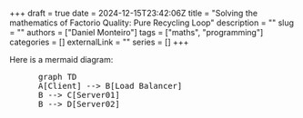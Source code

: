 +++ 
draft = true
date = 2024-12-15T23:42:06Z
title = "Solving the mathematics of Factorio Quality: Pure Recycling Loop"
description = ""
slug = ""
authors = ["Daniel Monteiro"]
tags = ["maths", "programming"]
categories = []
externalLink = ""
series = []
+++


<script type="module">
    import mermaid from 'https://cdn.jsdelivr.net/npm/mermaid@11/dist/mermaid.esm.min.mjs';
    mermaid.initialize({ startOnLoad: true });
</script>
Here is a mermaid diagram:
<pre class="mermaid">
      graph TD
      A[Client] --> B[Load Balancer]
      B --> C[Server01]
      B --> D[Server02]
</pre>

